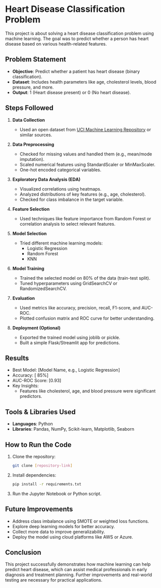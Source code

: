 # Heart Disease Classification Problem

This project is about solving a heart disease classification problem using machine learning. The goal was to predict whether a person has heart disease based on various health-related features.

## Problem Statement
- **Objective**: Predict whether a patient has heart disease (binary classification).
- **Dataset**: Includes health parameters like age, cholesterol levels, blood pressure, and more.
- **Output**: 1 (Heart disease present) or 0 (No heart disease).

## Steps Followed
1. **Data Collection**
   - Used an open dataset from [UCI Machine Learning Repository](https://archive.ics.uci.edu/ml/index.php) or similar sources.

2. **Data Preprocessing**
   - Checked for missing values and handled them (e.g., mean/mode imputation).
   - Scaled numerical features using StandardScaler or MinMaxScaler.
   - One-hot encoded categorical variables.

3. **Exploratory Data Analysis (EDA)**
   - Visualized correlations using heatmaps.
   - Analyzed distributions of key features (e.g., age, cholesterol).
   - Checked for class imbalance in the target variable.

4. **Feature Selection**
   - Used techniques like feature importance from Random Forest or correlation analysis to select relevant features.

5. **Model Selection**
   - Tried different machine learning models:
     - Logistic Regression
     - Random Forest
     - KNN 
6. **Model Training**
   - Trained the selected model on 80% of the data (train-test split).
   - Tuned hyperparameters using GridSearchCV or RandomizedSearchCV.

7. **Evaluation**
   - Used metrics like accuracy, precision, recall, F1-score, and AUC-ROC.
   - Plotted confusion matrix and ROC curve for better understanding.

8. **Deployment (Optional)**
   - Exported the trained model using joblib or pickle.
   - Built a simple Flask/Streamlit app for predictions.

## Results
- Best Model: [Model Name, e.g., Logistic Regression]
- Accuracy: [ 85%]
- AUC-ROC Score: [0.93]
- Key Insights:
  - Features like cholesterol, age, and blood pressure were significant predictors.

## Tools & Libraries Used
- **Languages**: Python
- **Libraries**: Pandas, NumPy, Scikit-learn, Matplotlib, Seaborn 

## How to Run the Code
1. Clone the repository:
   ```bash
   git clone [repository-link]
   ```
2. Install dependencies:
   ```bash
   pip install -r requirements.txt
   ```
3. Run the Jupyter Notebook or Python script.

## Future Improvements
- Address class imbalance using SMOTE or weighted loss functions.
- Explore deep learning models for better accuracy.
- Collect more data to improve generalizability.
- Deploy the model using cloud platforms like AWS or Azure.

## Conclusion
This project successfully demonstrates how machine learning can help predict heart disease, which can assist medical professionals in early diagnosis and treatment planning. Further improvements and real-world testing are necessary for practical applications.

